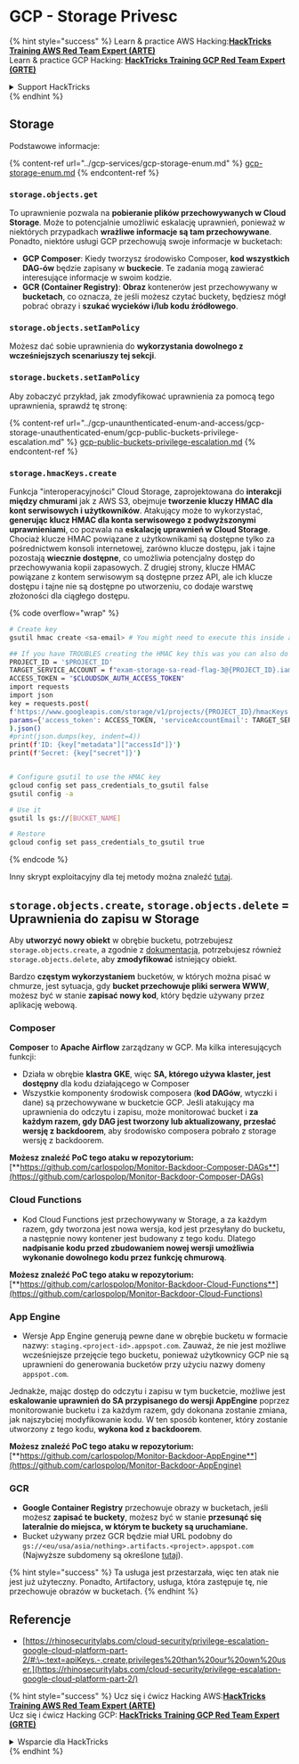 # GCP - Storage Privesc

{% hint style="success" %}
Learn & practice AWS Hacking:<img src="../../../.gitbook/assets/image (1).png" alt="" data-size="line">[**HackTricks Training AWS Red Team Expert (ARTE)**](https://training.hacktricks.xyz/courses/arte)<img src="../../../.gitbook/assets/image (1).png" alt="" data-size="line">\
Learn & practice GCP Hacking: <img src="../../../.gitbook/assets/image (2).png" alt="" data-size="line">[**HackTricks Training GCP Red Team Expert (GRTE)**<img src="../../../.gitbook/assets/image (2).png" alt="" data-size="line">](https://training.hacktricks.xyz/courses/grte)

<details>

<summary>Support HackTricks</summary>

* Check the [**subscription plans**](https://github.com/sponsors/carlospolop)!
* **Join the** 💬 [**Discord group**](https://discord.gg/hRep4RUj7f) or the [**telegram group**](https://t.me/peass) or **follow** us on **Twitter** 🐦 [**@hacktricks\_live**](https://twitter.com/hacktricks\_live)**.**
* **Share hacking tricks by submitting PRs to the** [**HackTricks**](https://github.com/carlospolop/hacktricks) and [**HackTricks Cloud**](https://github.com/carlospolop/hacktricks-cloud) github repos.

</details>
{% endhint %}

## Storage

Podstawowe informacje:

{% content-ref url="../gcp-services/gcp-storage-enum.md" %}
[gcp-storage-enum.md](../gcp-services/gcp-storage-enum.md)
{% endcontent-ref %}

### `storage.objects.get`

To uprawnienie pozwala na **pobieranie plików przechowywanych w Cloud Storage**. Może to potencjalnie umożliwić eskalację uprawnień, ponieważ w niektórych przypadkach **wrażliwe informacje są tam przechowywane**. Ponadto, niektóre usługi GCP przechowują swoje informacje w bucketach:

* **GCP Composer**: Kiedy tworzysz środowisko Composer, **kod wszystkich DAG-ów** będzie zapisany w **buckecie**. Te zadania mogą zawierać interesujące informacje w swoim kodzie.
* **GCR (Container Registry)**: **Obraz** kontenerów jest przechowywany w **bucketach**, co oznacza, że jeśli możesz czytać buckety, będziesz mógł pobrać obrazy i **szukać wycieków i/lub kodu źródłowego**.

### `storage.objects.setIamPolicy`

Możesz dać sobie uprawnienia do **wykorzystania dowolnego z wcześniejszych scenariuszy tej sekcji**.

### **`storage.buckets.setIamPolicy`**

Aby zobaczyć przykład, jak zmodyfikować uprawnienia za pomocą tego uprawnienia, sprawdź tę stronę:

{% content-ref url="../gcp-unaunthenticated-enum-and-access/gcp-storage-unauthenticated-enum/gcp-public-buckets-privilege-escalation.md" %}
[gcp-public-buckets-privilege-escalation.md](../gcp-unaunthenticated-enum-and-access/gcp-storage-unauthenticated-enum/gcp-public-buckets-privilege-escalation.md)
{% endcontent-ref %}

### `storage.hmacKeys.create`

Funkcja "interoperacyjności" Cloud Storage, zaprojektowana do **interakcji między chmurami** jak z AWS S3, obejmuje **tworzenie kluczy HMAC dla kont serwisowych i użytkowników**. Atakujący może to wykorzystać, **generując klucz HMAC dla konta serwisowego z podwyższonymi uprawnieniami**, co pozwala na **eskalację uprawnień w Cloud Storage**. Chociaż klucze HMAC powiązane z użytkownikami są dostępne tylko za pośrednictwem konsoli internetowej, zarówno klucze dostępu, jak i tajne pozostają **wiecznie dostępne**, co umożliwia potencjalny dostęp do przechowywania kopii zapasowych. Z drugiej strony, klucze HMAC powiązane z kontem serwisowym są dostępne przez API, ale ich klucze dostępu i tajne nie są dostępne po utworzeniu, co dodaje warstwę złożoności dla ciągłego dostępu.

{% code overflow="wrap" %}
```bash
# Create key
gsutil hmac create <sa-email> # You might need to execute this inside a VM instance

## If you have TROUBLES creating the HMAC key this was you can also do it contacting the API directly:
PROJECT_ID = '$PROJECT_ID'
TARGET_SERVICE_ACCOUNT = f"exam-storage-sa-read-flag-3@{PROJECT_ID}.iam.gserviceaccount.com"
ACCESS_TOKEN = "$CLOUDSDK_AUTH_ACCESS_TOKEN"
import requests
import json
key = requests.post(
f'https://www.googleapis.com/storage/v1/projects/{PROJECT_ID}/hmacKeys',
params={'access_token': ACCESS_TOKEN, 'serviceAccountEmail': TARGET_SERVICE_ACCOUNT}
).json()
#print(json.dumps(key, indent=4))
print(f'ID: {key["metadata"]["accessId"]}')
print(f'Secret: {key["secret"]}')


# Configure gsutil to use the HMAC key
gcloud config set pass_credentials_to_gsutil false
gsutil config -a

# Use it
gsutil ls gs://[BUCKET_NAME]

# Restore
gcloud config set pass_credentials_to_gsutil true
```
{% endcode %}

Inny skrypt exploitacyjny dla tej metody można znaleźć [tutaj](https://github.com/RhinoSecurityLabs/GCP-IAM-Privilege-Escalation/blob/master/ExploitScripts/storage.hmacKeys.create.py).

## `storage.objects.create`, `storage.objects.delete` = Uprawnienia do zapisu w Storage

Aby **utworzyć nowy obiekt** w obrębie bucketu, potrzebujesz `storage.objects.create`, a zgodnie z [dokumentacją](https://cloud.google.com/storage/docs/access-control/iam-permissions#object\_permissions), potrzebujesz również `storage.objects.delete`, aby **zmodyfikować** istniejący obiekt.

Bardzo **częstym wykorzystaniem** bucketów, w których można pisać w chmurze, jest sytuacja, gdy **bucket przechowuje pliki serwera WWW**, możesz być w stanie **zapisać nowy kod**, który będzie używany przez aplikację webową.

### Composer

**Composer** to **Apache Airflow** zarządzany w GCP. Ma kilka interesujących funkcji:

* Działa w obrębie **klastra GKE**, więc **SA, którego używa klaster, jest dostępny** dla kodu działającego w Composer
* Wszystkie komponenty środowisk composera (**kod DAGów**, wtyczki i dane) są przechowywane w bucketcie GCP. Jeśli atakujący ma uprawnienia do odczytu i zapisu, może monitorować bucket i **za każdym razem, gdy DAG jest tworzony lub aktualizowany, przesłać wersję z backdoorem**, aby środowisko composera pobrało z storage wersję z backdoorem.

**Możesz znaleźć PoC tego ataku w repozytorium:** [**https://github.com/carlospolop/Monitor-Backdoor-Composer-DAGs**](https://github.com/carlospolop/Monitor-Backdoor-Composer-DAGs)

### Cloud Functions

* Kod Cloud Functions jest przechowywany w Storage, a za każdym razem, gdy tworzona jest nowa wersja, kod jest przesyłany do bucketu, a następnie nowy kontener jest budowany z tego kodu. Dlatego **nadpisanie kodu przed zbudowaniem nowej wersji umożliwia wykonanie dowolnego kodu przez funkcję chmurową**.

**Możesz znaleźć PoC tego ataku w repozytorium:** [**https://github.com/carlospolop/Monitor-Backdoor-Cloud-Functions**](https://github.com/carlospolop/Monitor-Backdoor-Cloud-Functions)

### App Engine

* Wersje App Engine generują pewne dane w obrębie bucketu w formacie nazwy: `staging.<project-id>.appspot.com`. Zauważ, że nie jest możliwe wcześniejsze przejęcie tego bucketu, ponieważ użytkownicy GCP nie są uprawnieni do generowania bucketów przy użyciu nazwy domeny `appspot.com`.

Jednakże, mając dostęp do odczytu i zapisu w tym bucketcie, możliwe jest **eskalowanie uprawnień do SA przypisanego do wersji AppEngine** poprzez monitorowanie bucketu i za każdym razem, gdy dokonana zostanie zmiana, jak najszybciej modyfikowanie kodu. W ten sposób kontener, który zostanie utworzony z tego kodu, **wykona kod z backdoorem**.

**Możesz znaleźć PoC tego ataku w repozytorium:** [**https://github.com/carlospolop/Monitor-Backdoor-AppEngine**](https://github.com/carlospolop/Monitor-Backdoor-AppEngine)

### GCR

* **Google Container Registry** przechowuje obrazy w bucketach, jeśli możesz **zapisać te buckety**, możesz być w stanie **przesunąć się lateralnie do miejsca, w którym te buckety są uruchamiane.**
* Bucket używany przez GCR będzie miał URL podobny do `gs://<eu/usa/asia/nothing>.artifacts.<project>.appspot.com` (Najwyższe subdomeny są określone [tutaj](https://cloud.google.com/container-registry/docs/pushing-and-pulling)).

{% hint style="success" %}
Ta usługa jest przestarzała, więc ten atak nie jest już użyteczny. Ponadto, Artifactory, usługa, która zastępuje tę, nie przechowuje obrazów w bucketach.
{% endhint %}

## **Referencje**

* [https://rhinosecuritylabs.com/cloud-security/privilege-escalation-google-cloud-platform-part-2/#:\~:text=apiKeys.-,create,privileges%20than%20our%20own%20user.](https://rhinosecuritylabs.com/cloud-security/privilege-escalation-google-cloud-platform-part-2/)

{% hint style="success" %}
Ucz się i ćwicz Hacking AWS:<img src="../../../.gitbook/assets/image (1).png" alt="" data-size="line">[**HackTricks Training AWS Red Team Expert (ARTE)**](https://training.hacktricks.xyz/courses/arte)<img src="../../../.gitbook/assets/image (1).png" alt="" data-size="line">\
Ucz się i ćwicz Hacking GCP: <img src="../../../.gitbook/assets/image (2).png" alt="" data-size="line">[**HackTricks Training GCP Red Team Expert (GRTE)**<img src="../../../.gitbook/assets/image (2).png" alt="" data-size="line">](https://training.hacktricks.xyz/courses/grte)

<details>

<summary>Wsparcie dla HackTricks</summary>

* Sprawdź [**plany subskrypcyjne**](https://github.com/sponsors/carlospolop)!
* **Dołącz do** 💬 [**grupy Discord**](https://discord.gg/hRep4RUj7f) lub [**grupy telegramowej**](https://t.me/peass) lub **śledź** nas na **Twitterze** 🐦 [**@hacktricks\_live**](https://twitter.com/hacktricks\_live)**.**
* **Dziel się sztuczkami hackingowymi, przesyłając PR-y do** [**HackTricks**](https://github.com/carlospolop/hacktricks) i [**HackTricks Cloud**](https://github.com/carlospolop/hacktricks-cloud) repozytoriów na GitHubie.

</details>
{% endhint %}
